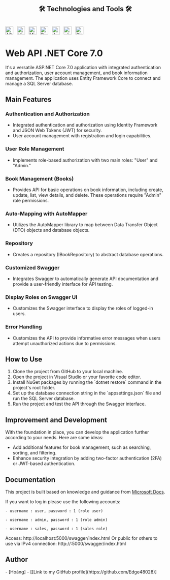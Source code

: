 <!DOCTYPE html>
<html>
<body>
<h2 align="center">🛠 Technologies and Tools 🛠</h2>
<br>
<!-- https://simpleicons.org/ -->
<span><img src="https://img.shields.io/badge/ASP.NET-282C34?logo=dotnet&logoColor=#512BD4" alt="ASP.NETlogo" title="ASP.NET" height="25" /></span>
&nbsp;
<span><img src="https://img.shields.io/badge/Visual Studio-282C34?logo=visualstudio&logoColor=#5C2D91" alt="Visual Studio logo" title="Visual Studio" height="25" /></span>
&nbsp;
<span><img src="https://img.shields.io/badge/MicrosoftSQLServer-282C34?logo=microsoftsqlserver&logoColor=#CC2927" alt="Microsoft SQL Server logo" title="Microsoft SQl Server" height="25" /></span>
&nbsp;
<span><img src="https://img.shields.io/badge/PostMan-282C34?logo=postman&logoColor=#FF6C37" alt="PostMan logo" title="PostMan" height="25" /></span>
&nbsp;
<span><img src="https://img.shields.io/badge/JWT-282C34?logo=jsonwebtokens&logoColor=#000000" alt="JWT logo" title="JWT" height="25" /></span>
&nbsp;
<span><img src="https://img.shields.io/badge/git-282C34?logo=git&logoColor=#F05032" alt="git logo" title="git" height="25" /></span>
&nbsp;
<span><img src="https://img.shields.io/badge/GitHub-282C34?logo=github&logoColor=#181717" alt="GitHub logo" title="GitHub" height="25" /></span>
<br>
<h1>Web API .NET Core 7.0</h1>

<p>It's a versatile ASP.NET Core 7.0 application with integrated authentication and authorization, user account management, and book information management. The application uses Entity Framework Core to connect and manage a SQL Server database.</p>

<h2>Main Features</h2>

<h3>Authentication and Authorization</h3>

<ul>
    <li>Integrated authentication and authorization using Identity Framework and JSON Web Tokens (JWT) for security.</li>
    <li>User account management with registration and login capabilities.</li>
</ul>

<h3>User Role Management</h3>

<ul>
    <li>Implements role-based authorization with two main roles: "User" and "Admin."</li>
</ul>

<h3>Book Management (Books)</h3>

<ul>
    <li>Provides API for basic operations on book information, including create, update, list, view details, and delete. These operations require "Admin" role permissions.</li>
</ul>

<h3>Auto-Mapping with AutoMapper</h3>

<ul>
    <li>Utilizes the AutoMapper library to map between Data Transfer Object (DTO) objects and database objects.</li>
</ul>

<h3>Repository</h3>

<ul>
    <li>Creates a repository (IBookRepository) to abstract database operations.</li>
</ul>

<h3>Customized Swagger</h3>

<ul>
    <li>Integrates Swagger to automatically generate API documentation and provide a user-friendly interface for API testing.</li>
</ul>

<h3>Display Roles on Swagger UI</h3>

<ul>
    <li>Customizes the Swagger interface to display the roles of logged-in users.</li>
</ul>

<h3>Error Handling</h3>

<ul>
    <li>Customizes the API to provide informative error messages when users attempt unauthorized actions due to permissions.</li>
</ul>

<h2>How to Use</h2>

<ol>
    <li>Clone the project from GitHub to your local machine.</li>
    <li>Open the project in Visual Studio or your favorite code editor.</li>
    <li>Install NuGet packages by running the `dotnet restore` command in the project's root folder.</li>
    <li>Set up the database connection string in the `appsettings.json` file and run the SQL Server database.</li>
    <li>Run the project and test the API through the Swagger interface.</li>
</ol>

<h2>Improvement and Development</h2>

<p>
    With the foundation in place, you can develop the application further according to your needs. Here are some ideas:
</p>

<ul>
    <li>Add additional features for book management, such as searching, sorting, and filtering.</li>
    <li>Enhance security integration by adding two-factor authentication (2FA) or JWT-based authentication.</li>
</ul>

<h2>Documentation</h2>

<p>
    This project is built based on knowledge and guidance from <a href="https://docs.microsoft.com/en-us/aspnet/core">Microsoft Docs</a>.
</p>

<p>
    If you want to log in please use the following accounts:

    - username : user, password : 1 (role user)

    - username : admin, password : 1 (role admin)

    - username : sales, password : 1 (sales role)
</p>

<p>
Access: http://localhost:5000/swagger/index.html
Or public for others to use via IPv4 connection: http://<IPv4>:5000/swagger/index.html
</p>
    
<h2>Author</h2>

<p>
    - [Hoàng]
    - [[Link to my GitHub profile](https://github.com/Edge48028)]
</p>

</body>
</html>
